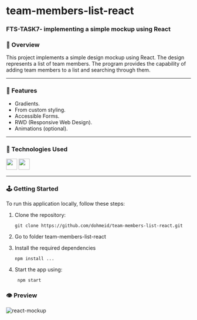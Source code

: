 # team-members-list-react

### FTS-TASK7- implementing a simple mockup using React

### :stars: Overview
This project implements a simple design mockup using React. The design represents a list of team members. The program provides the capability of adding team members to a list and searching through them.

-----
### :dart: Features
- Gradients.
- From custom styling.
- Accessible Forms.
- RWD (Responsive Web Design).
- Animations (optional).

-----

### :space_invader: Technologies Used
<div align="left">
    <img src="https://img.shields.io/badge/JavaScript-323330?style=for-the-badge&logo=javascript&logoColor=F7DF1E" height="30" />
    <img src="https://img.shields.io/badge/VSCode-0078D4?style=for-the-badge&logo=visual%20studio%20code&logoColor=white" height="30" />
</div>


-----
### :joystick: Getting Started 
To run this application locally, follow these steps:
1. Clone the repository:
   ```
   git clone https://github.com/dohmeid/team-members-list-react.git
   ```
2. Go to folder team-members-list-react

3. Install the required dependencies
   ```
   npm install ...
   ```

4. Start the app using:
   ```
    npm start
   ```

### :eye: Preview

![react-mockup](https://github.com/dohmeid/team-members-list-react/assets/90987176/33d18149-5625-45ed-bb54-08ede17f743e)

